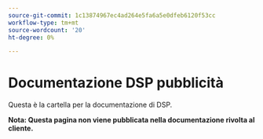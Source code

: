 ```yaml
---
source-git-commit: 1c13874967ec4ad264e5fa6a5e0dfeb6120f53cc
workflow-type: tm+mt
source-wordcount: '20'
ht-degree: 0%

---
```

# Documentazione DSP pubblicità

Questa è la cartella per la documentazione di DSP.

**Nota: Questa pagina non viene pubblicata nella documentazione rivolta al cliente.**
